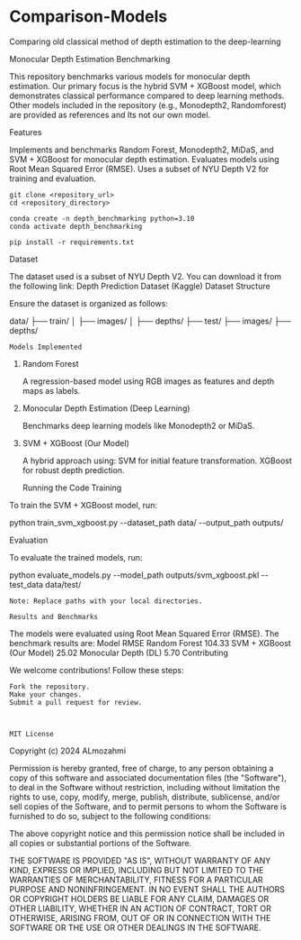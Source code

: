 # Comparison-Models
Comparing old classical method of depth estimation to the deep-learning



Monocular Depth Estimation Benchmarking

This repository benchmarks various models for monocular depth estimation. Our primary focus is the hybrid SVM + XGBoost model, which demonstrates classical performance compared to deep learning methods. Other models included in the repository (e.g., Monodepth2, Randomforest) are provided as references and Its not our own model.


Features

Implements and benchmarks Random Forest, Monodepth2, MiDaS, and SVM + XGBoost for monocular depth estimation.
Evaluates models using Root Mean Squared Error (RMSE).
Uses a subset of NYU Depth V2 for training and evaluation.

    git clone <repository_url>
    cd <repository_directory>

    conda create -n depth_benchmarking python=3.10
    conda activate depth_benchmarking

    pip install -r requirements.txt


Dataset

The dataset used is a subset of NYU Depth V2. You can download it from the following link:
Depth Prediction Dataset (Kaggle)
Dataset Structure

Ensure the dataset is organized as follows:

data/
├── train/
│   ├── images/
│   ├── depths/
├── test/
    ├── images/
    ├── depths/




    Models Implemented
1. Random Forest

    A regression-based model using RGB images as features and depth maps as labels.

2. Monocular Depth Estimation (Deep Learning)

    Benchmarks deep learning models like Monodepth2 or MiDaS.

3. SVM + XGBoost (Our Model)

    A hybrid approach using:
        SVM for initial feature transformation.
        XGBoost for robust depth prediction.



   Running the Code
Training

To train the SVM + XGBoost model, run:

python train_svm_xgboost.py --dataset_path data/ --output_path outputs/

Evaluation

To evaluate the trained models, run:

python evaluate_models.py --model_path outputs/svm_xgboost.pkl --test_data data/test/

    Note: Replace paths with your local directories.

    Results and Benchmarks

The models were evaluated using Root Mean Squared Error (RMSE). The benchmark results are:
Model	RMSE
Random Forest	104.33
SVM + XGBoost (Our Model)	25.02
Monocular Depth (DL)	5.70
Contributing

We welcome contributions! Follow these steps:

    Fork the repository.
    Make your changes.
    Submit a pull request for review.



    MIT License

Copyright (c) 2024 ALmozahmi

Permission is hereby granted, free of charge, to any person obtaining a copy
of this software and associated documentation files (the "Software"), to deal
in the Software without restriction, including without limitation the rights
to use, copy, modify, merge, publish, distribute, sublicense, and/or sell
copies of the Software, and to permit persons to whom the Software is
furnished to do so, subject to the following conditions:

The above copyright notice and this permission notice shall be included in all
copies or substantial portions of the Software.

THE SOFTWARE IS PROVIDED "AS IS", WITHOUT WARRANTY OF ANY KIND, EXPRESS OR
IMPLIED, INCLUDING BUT NOT LIMITED TO THE WARRANTIES OF MERCHANTABILITY,
FITNESS FOR A PARTICULAR PURPOSE AND NONINFRINGEMENT. IN NO EVENT SHALL THE
AUTHORS OR COPYRIGHT HOLDERS BE LIABLE FOR ANY CLAIM, DAMAGES OR OTHER
LIABILITY, WHETHER IN AN ACTION OF CONTRACT, TORT OR OTHERWISE, ARISING FROM,
OUT OF OR IN CONNECTION WITH THE SOFTWARE OR THE USE OR OTHER DEALINGS IN THE
SOFTWARE.
